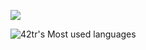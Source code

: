 ![](https://github-readme-stats.vercel.app/api?username=mayandev&theme=dark)

![42tr's Most used languages](https://github-readme-stats.vercel.app/api/top-langs?username=42tr&show_icons=true&count_private=true&theme=gotham)

<!--
**42tr/42tr** is a ✨ _special_ ✨ repository because its `README.md` (this file) appears on your GitHub profile.

Here are some ideas to get you started:

- 🔭 I’m currently working on ...
- 🌱 I’m currently learning ...
- 👯 I’m looking to collaborate on ...
- 🤔 I’m looking for help with ...
- 💬 Ask me about ...
- 📫 How to reach me: ...
- 😄 Pronouns: ...
- ⚡ Fun fact: ...
-->
